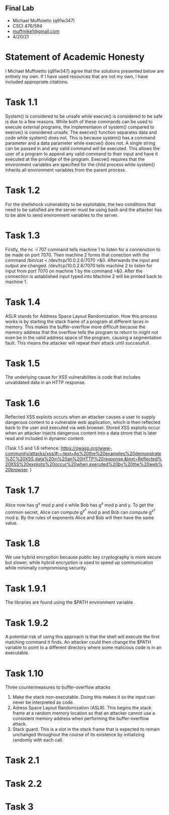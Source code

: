 ## Final Lab

- Michael Muffoletto (q91w347)
- CSCI 476/594
- muffmike1@gmail.com
- 4/20/21

# Statement of Academic Honesty
I Michael Muffoletto (q91w347) agree that the solutions presented below are entirely my own. If I have used resources that are not my own, I have included appropriate citations.

# Task 1.1
System() is considered to be unsafe while execve() is considered to be safe is due to a few reasons. While both of these commands can be used to execute external programs, the implementaion of system() compared to execve() is considered unsafe. The execve() function separates data and code while system() does not. This is because system() has a command parameter and a data parameter while execve() does not. A single string can be passed in and any valid command will be executed. This allows the user of a program to append any valid command to their input and have it executed at the privlidge of the program. Execve() requires that the environment variables are specified for the child process while system() inherits all environment variables from the parent process.  

# Task 1.2
For the shellshock vulnerability to be exploitable, the two conditions that need to be satisfied are the server must be using bash and the attacker has to be able to send environment variables to the server.   

# Task 1.3
Firstly, the nc -l 707 command tells machine 1 to listen for a connenction to be made on port 7070. Then machine 2 forms that conection with the command /bin/cat < /dev/tcp/10.0.2.6/7070 >&0. Afterwards the input and output are changed. /dev/tcp/10.0.2.6/7070 tells machine 2 to listen for input from port 7070 on machine 1 by the command >&0. After the connection is astablished input typed into Machine 2 will be printed back to machine 1.

# Task 1.4
ASLR stands for Address Space Layout Randomization. How this process works is by starting the stack frame of a program at different laces in memory. This makes the buffer-overflow more difficult because the memory address that the overflow tells the program to return to might not even be in the valid address space of the program, causing a segmentation fault. This means the attacker will repeat their attack until successfull.

# Task 1.5
The underlying cause for XSS vulnerabilites is code that includes unvalidated data in an HTTP response.   

# Task 1.6
Reflected XSS exploits occurs when an attacker causes a user to supply dangerous content to a vulnerable web application, which is then reflected back to the user and executed via web browser. Stored XSS exploits occur when an attacker injects dangerous content into a data strore that is later read and included in dynamic content.   

(Task 1.5 and 1.6 refrence: https://owasp.org/www-community/attacks/xss/#:~:text=As%20the%20examples%20demonstrate%2C%20XSS,data%20in%20an%20HTTP%20response.&text=Reflected%20XSS%20exploits%20occur%20when,executed%20by%20the%20web%20browser. )   

# Task 1.7
Alice now has g<sup>y</sup> mod p and x while Bob has g<sup>x</sup> mod p and y. To get the common secret, Alice can compute g<sup>y<sup>x</sup></sup> mod p and Bob can compute g<sup>x<sup>y</sup></sup> mod p. By the rules of exponents Alice and Bob will then have the same value.   

# Task 1.8
We use hybrid encryption because public key cryptography is more secure but slower, while hybrid encryption is used to speed up communication while minimally compromising security.   

# Task 1.9.1
The libraries are found using the $PATH environment variable.

# Task 1.9.2 
A potential risk of using this approach is that the shell will execute the first matching command it finds. An attacker could then change the $PATH variable to point to a different directory where some malicious code is in an executable.

# Task 1.10
Three countermeasures to buffer-overflow attacks
1. Make the stack non-executable. Doing this makes it so the input can never be interpreted as code.
2. Adress Space Layout Randomization (ASLR). This begins the stack frame at a random memory location so that an attacker cannot use a consistent memory address when performing the buffer-overflow attack.
3. Stack guard. This is a slot in the stack frame that is expected to remain unchanged throughout the course of its existence by initializing randomly with each call.


# Task 2.1

# Task 2.2 

# Task 3
